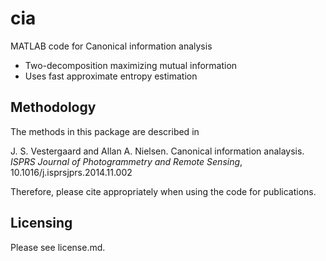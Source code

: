 # cia

<span style="font-variant: small-caps">MATLAB</span> code for Canonical information analysis

* Two-decomposition maximizing mutual information 
* Uses fast approximate entropy estimation

## Methodology
The methods in this package are described in

J. S. Vestergaard and Allan A. Nielsen. Canonical information analaysis. _ISPRS Journal of Photogrammetry and Remote Sensing_, 10.1016/j.isprsjprs.2014.11.002

Therefore, please cite appropriately when using the code for publications.

## Licensing
Please see license.md. 
